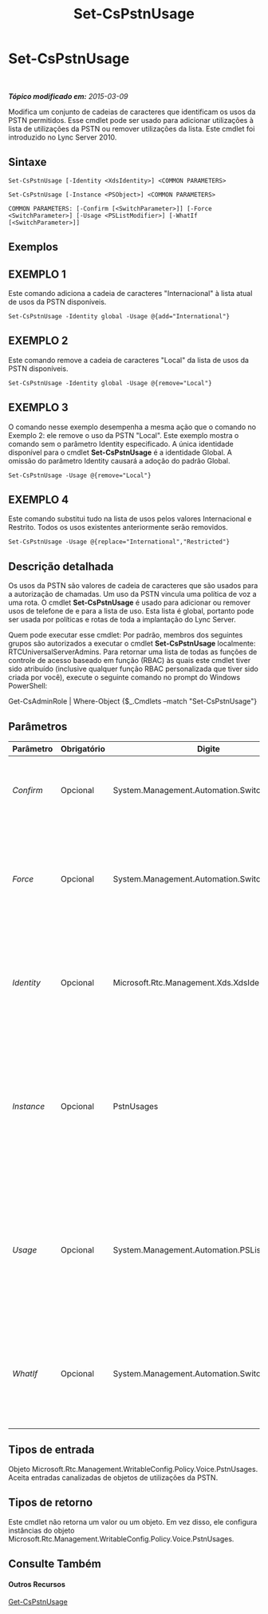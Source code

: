﻿---
title: Set-CsPstnUsage
TOCTitle: Set-CsPstnUsage
ms:assetid: ecba9ed6-4845-4035-933e-0c540d530b72
ms:mtpsurl: https://technet.microsoft.com/pt-br/library/Gg399069(v=OCS.15)
ms:contentKeyID: 49308512
ms.date: 05/19/2016
mtps_version: v=OCS.15
ms.translationtype: HT
---

# Set-CsPstnUsage

 

_**Tópico modificado em:** 2015-03-09_

Modifica um conjunto de cadeias de caracteres que identificam os usos da PSTN permitidos. Esse cmdlet pode ser usado para adicionar utilizações à lista de utilizações da PSTN ou remover utilizações da lista. Este cmdlet foi introduzido no Lync Server 2010.

## Sintaxe

    Set-CsPstnUsage [-Identity <XdsIdentity>] <COMMON PARAMETERS>

    Set-CsPstnUsage [-Instance <PSObject>] <COMMON PARAMETERS>

    COMMON PARAMETERS: [-Confirm [<SwitchParameter>]] [-Force <SwitchParameter>] [-Usage <PSListModifier>] [-WhatIf [<SwitchParameter>]]

## Exemplos

## EXEMPLO 1

Este comando adiciona a cadeia de caracteres "Internacional" à lista atual de usos da PSTN disponíveis.

    Set-CsPstnUsage -Identity global -Usage @{add="International"}

## EXEMPLO 2

Este comando remove a cadeia de caracteres "Local" da lista de usos da PSTN disponíveis.

    Set-CsPstnUsage -Identity global -Usage @{remove="Local"}

## EXEMPLO 3

O comando nesse exemplo desempenha a mesma ação que o comando no Exemplo 2: ele remove o uso da PSTN "Local". Este exemplo mostra o comando sem o parâmetro Identity especificado. A única identidade disponível para o cmdlet **Set-CsPstnUsage** é a identidade Global. A omissão do parâmetro Identity causará a adoção do padrão Global.

    Set-CsPstnUsage -Usage @{remove="Local"}

## EXEMPLO 4

Este comando substitui tudo na lista de usos pelos valores Internacional e Restrito. Todos os usos existentes anteriormente serão removidos.

    Set-CsPstnUsage -Usage @{replace="International","Restricted"}

## Descrição detalhada

Os usos da PSTN são valores de cadeia de caracteres que são usados para a autorização de chamadas. Um uso da PSTN vincula uma política de voz a uma rota. O cmdlet **Set-CsPstnUsage** é usado para adicionar ou remover usos de telefone de e para a lista de uso. Esta lista é global, portanto pode ser usada por políticas e rotas de toda a implantação do Lync Server.

Quem pode executar esse cmdlet: Por padrão, membros dos seguintes grupos são autorizados a executar o cmdlet **Set-CsPstnUsage** localmente: RTCUniversalServerAdmins. Para retornar uma lista de todas as funções de controle de acesso baseado em função (RBAC) às quais este cmdlet tiver sido atribuído (inclusive qualquer função RBAC personalizada que tiver sido criada por você), execute o seguinte comando no prompt do Windows PowerShell:

Get-CsAdminRole | Where-Object {$\_.Cmdlets –match "Set-CsPstnUsage"}

## Parâmetros


<table>
<colgroup>
<col style="width: 25%" />
<col style="width: 25%" />
<col style="width: 25%" />
<col style="width: 25%" />
</colgroup>
<thead>
<tr class="header">
<th>Parâmetro</th>
<th>Obrigatório</th>
<th>Digite</th>
<th>Descrição</th>
</tr>
</thead>
<tbody>
<tr class="odd">
<td><p><em>Confirm</em></p></td>
<td><p>Opcional</p></td>
<td><p>System.Management.Automation.SwitchParameter</p></td>
<td><p>Solicita confirmação antes da execução do comando.</p></td>
</tr>
<tr class="even">
<td><p><em>Force</em></p></td>
<td><p>Opcional</p></td>
<td><p>System.Management.Automation.SwitchParameter</p></td>
<td><p>Suprime qualquer aviso de confirmação que, de outra maneira, seria exibido antes de se realizar as alterações.</p></td>
</tr>
<tr class="odd">
<td><p><em>Identity</em></p></td>
<td><p>Opcional</p></td>
<td><p>Microsoft.Rtc.Management.Xds.XdsIdentity</p></td>
<td><p>O escopo no qual se aplicam estas definições. A identidade deste cmdlet é sempre Global.</p></td>
</tr>
<tr class="even">
<td><p><em>Instance</em></p></td>
<td><p>Opcional</p></td>
<td><p>PstnUsages</p></td>
<td><p>Uma referência a um objeto de uso do PSTN. Esse objeto deve ser do tipo PstnUsages e pode ser recuperado chamando o cmdlet <strong>Get-CsPstnUsage</strong>.</p></td>
</tr>
<tr class="odd">
<td><p><em>Usage</em></p></td>
<td><p>Opcional</p></td>
<td><p>System.Management.Automation.PSListModifier</p></td>
<td><p>Contém uma lista de cadeias de caracteres de uso disponíveis. Estas entradas podem ser de qualquer valor de cadeia de caracteres.</p></td>
</tr>
<tr class="even">
<td><p><em>WhatIf</em></p></td>
<td><p>Opcional</p></td>
<td><p>System.Management.Automation.SwitchParameter</p></td>
<td><p>Descreve o que aconteceria se o comando fosse executado sem ser executado de fato.</p></td>
</tr>
</tbody>
</table>


## Tipos de entrada

Objeto Microsoft.Rtc.Management.WritableConfig.Policy.Voice.PstnUsages. Aceita entradas canalizadas de objetos de utilizações da PSTN.

## Tipos de retorno

Este cmdlet não retorna um valor ou um objeto. Em vez disso, ele configura instâncias do objeto Microsoft.Rtc.Management.WritableConfig.Policy.Voice.PstnUsages.

## Consulte Também

#### Outros Recursos

[Get-CsPstnUsage](get-cspstnusage.md)


